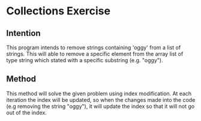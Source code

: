 # Collections Exercise

## Intention

This program intends to remove strings containing 'oggy' from a list of strings.
This will able to remove a specific element from the array list of type string which stated with a specific substring (e.g. "oggy").

## Method

This method will solve the given problem using index modification. At each iteration the index will be updated, so when the changes made into the code
(e.g removing the string "oggy"), it will update the index so that it will not go out of the index.

